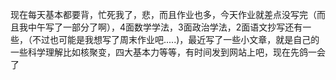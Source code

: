 现在每天基本都要背，忙死我了，悲，而且作业也多，今天作业就差点没写完（而且我中午写了一部分了啊），4面数学学法，3面政治学法，2面语文抄写还有一些，（不过也可能是我想写了周末作业吧.....)，最近写了一些小文章，就是自己的一些科学理解比如核聚变，四大基本力等等，有时间发到网站上吧，现在先鸽一会了